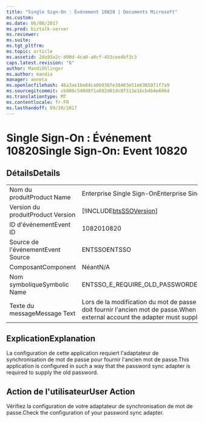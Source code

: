 ```yaml
---
title: "Single Sign-On : Événement 10820 | Documents Microsoft"
ms.custom: 
ms.date: 06/08/2017
ms.prod: biztalk-server
ms.reviewer: 
ms.suite: 
ms.tgt_pltfrm: 
ms.topic: article
ms.assetid: 2da93a2c-d00d-4ca0-a0cf-453cee4bf3c3
caps.latest.revision: "6"
author: MandiOhlinger
ms.author: mandia
manager: anneta
ms.openlocfilehash: 46a3ae1be84ca0b936fe38463e51e6385071f7a9
ms.sourcegitcommit: cb908c540d8f1a692d01dc8f313e16cb4b4e696d
ms.translationtype: MT
ms.contentlocale: fr-FR
ms.lasthandoff: 09/20/2017
---
```

# <a name="single-sign-on-event-10820"></a><span data-ttu-id="796e2-102">Single Sign-On : Événement 10820</span><span class="sxs-lookup"><span data-stu-id="796e2-102">Single Sign-On: Event 10820</span></span>
## <a name="details"></a><span data-ttu-id="796e2-103">Détails</span><span class="sxs-lookup"><span data-stu-id="796e2-103">Details</span></span>  
  
|||  
|-|-|  
|<span data-ttu-id="796e2-104">Nom du produit</span><span class="sxs-lookup"><span data-stu-id="796e2-104">Product Name</span></span>|<span data-ttu-id="796e2-105">Enterprise Single Sign-On</span><span class="sxs-lookup"><span data-stu-id="796e2-105">Enterprise Single Sign-On</span></span>|  
|<span data-ttu-id="796e2-106">Version du produit</span><span class="sxs-lookup"><span data-stu-id="796e2-106">Product Version</span></span>|[!INCLUDE[btsSSOVersion](../includes/btsssoversion-md.md)]|  
|<span data-ttu-id="796e2-107">ID d'événement</span><span class="sxs-lookup"><span data-stu-id="796e2-107">Event ID</span></span>|<span data-ttu-id="796e2-108">10820</span><span class="sxs-lookup"><span data-stu-id="796e2-108">10820</span></span>|  
|<span data-ttu-id="796e2-109">Source de l'événement</span><span class="sxs-lookup"><span data-stu-id="796e2-109">Event Source</span></span>|<span data-ttu-id="796e2-110">ENTSSO</span><span class="sxs-lookup"><span data-stu-id="796e2-110">ENTSSO</span></span>|  
|<span data-ttu-id="796e2-111">Composant</span><span class="sxs-lookup"><span data-stu-id="796e2-111">Component</span></span>|<span data-ttu-id="796e2-112">Néant</span><span class="sxs-lookup"><span data-stu-id="796e2-112">N/A</span></span>|  
|<span data-ttu-id="796e2-113">Nom symbolique</span><span class="sxs-lookup"><span data-stu-id="796e2-113">Symbolic Name</span></span>|<span data-ttu-id="796e2-114">ENTSSO_E_REQUIRE_OLD_PASSWORD</span><span class="sxs-lookup"><span data-stu-id="796e2-114">ENTSSO_E_REQUIRE_OLD_PASSWORD</span></span>|  
|<span data-ttu-id="796e2-115">Texte du message</span><span class="sxs-lookup"><span data-stu-id="796e2-115">Message Text</span></span>|<span data-ttu-id="796e2-116">Lors de la modification du mot de passe d'un compte externe, l'adaptateur doit fournir l'ancien mot de passe.</span><span class="sxs-lookup"><span data-stu-id="796e2-116">When changing the password for an external account the adapter must supply the old password.</span></span>|  
  
## <a name="explanation"></a><span data-ttu-id="796e2-117">Explication</span><span class="sxs-lookup"><span data-stu-id="796e2-117">Explanation</span></span>  
 <span data-ttu-id="796e2-118">La configuration de cette application requiert l'adaptateur de synchronisation de mot de passe pour fournir l'ancien mot de passe.</span><span class="sxs-lookup"><span data-stu-id="796e2-118">This application is configured in such a way that the password sync adapter is required to supply the old password.</span></span>  
  
## <a name="user-action"></a><span data-ttu-id="796e2-119">Action de l'utilisateur</span><span class="sxs-lookup"><span data-stu-id="796e2-119">User Action</span></span>  
 <span data-ttu-id="796e2-120">Vérifiez la configuration de votre adaptateur de synchronisation de mot de passe.</span><span class="sxs-lookup"><span data-stu-id="796e2-120">Check the configuration of your password sync adapter.</span></span>